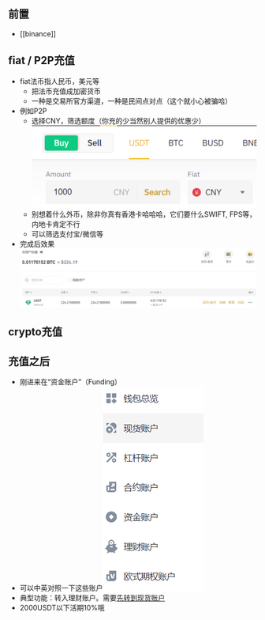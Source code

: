 ## 前置
- [[binance]]
## fiat / P2P充值
- fiat法币指人民币，美元等
  - 把法币充值成加密货币
  - 一种是交易所官方渠道，一种是民间点对点（这个就小心被骗哈）
- 例如P2P
  - 选择CNY，筛选额度（你充的少当然别人提供的优惠少）![](P2P.png)
  - 别想着什么外币，除非你真有香港卡哈哈哈，它们要什么SWIFT, FPS等，内地卡肯定不行
  - 可以筛选支付宝/微信等
- 完成后效果![](P2P-complete.png)
## crypto充值
## 充值之后
- 刚进来在“资金账户”（Funding）
- 可以中英对照一下这些账户![](all-accounts.png)
- 典型功能：转入理财账户。需要[先转到现货账户](https://www.binance.com/zh-CN/support/faq/b10712050ff945089aea7160f5e8f6b6/)
- 2000USDT以下活期10%哦